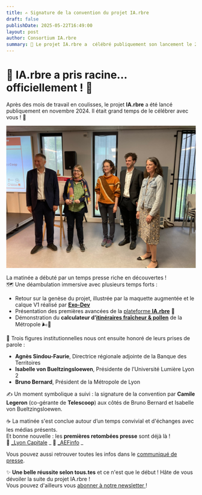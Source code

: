 ```yaml
---
title: ✍️ Signature de la convention du projet IA.rbre
draft: false
publishDate: 2025-05-22T16:49:00
layout: post
author: Consortium IA.rbre
summary: 🌳 Le projet IA.rbre a  célébré publiquement son lancement le 22 mai 2025 à l'Urban Lab au travers de la signature de la convention. Une matinée riche en démos, discours et échanges presse. Une belle étape franchie... et ce n’est que le début !
---
```

# 🌳 **IA.rbre a pris racine... officiellement !** 🚀

Après des mois de travail en coulisses, le projet **IA.rbre** a été lancé publiquement en novembre 2024. Il était grand temps de le célébrer avec vous ! 🎉

![Signature la convention IA.rbre le 22 mai](signature_convention.jpg "De gauche à  droite : Bruno Bernard, Isabelle von Bueltzingsloewen, Camille Legeron, Maxime Tribolet et Agnès Sindou-Faurie")

La matinée a débuté par un temps presse riche en découvertes !   
🗺️ Une déambulation immersive avec plusieurs temps forts :

- Retour sur la genèse du projet, illustrée par la maquette augmentée et le calque V1 réalisé par [**Exo-Dev**](https://exo-dev.fr/)
- Présentation des premières avancées de la [plateforme **IA.rbre**](https://carte.iarbre.fr) 🌿
- Démonstration du **calculateur d’[itinéraires fraîcheur & pollen](https://cartes.lyon.fr/lieux-et-parcours-frais/)** de la Métropole 🌬️🌸

🎤 Trois figures institutionnelles nous ont ensuite honoré de leurs prises de parole :

- **Agnès Sindou-Faurie**, Directrice régionale adjointe de la Banque des Territoires
- **Isabelle von Bueltzingsloewen**, Présidente de l’Université Lumière Lyon 2
- **Bruno Bernard**, Président de la Métropole de Lyon

✍️ Un moment symbolique a suivi : la signature de la convention par **Camile Legeron** (co-gérante de **Telescoop**) aux côtés de Bruno Bernard et Isabelle von Bueltzingsloewen.

☕ La matinée s'est conclue autour d’un temps convivial et d'échanges avec les médias présents.  
Et bonne nouvelle : les **premières retombées presse** sont déjà là !  
📰 [\_Lyon Capitale](https://www.lyoncapitale.fr/environnement/ia-arbre-comment-la-metropole-de-lyon-va-utiliser-l-ia-pour-adapter-la-ville-au-changement-climatique)  \_
📰 [\_AEFinfo](https://www.aefinfo.fr/depeche/731716-developpe-a-lyon-le-projet-iarbre-doit-faciliter-les-politiques-de-vegetalisation-du-territoire)  \_

Vous pouvez aussi retrouver toutes les infos dans le [communiqué de presse](https://iarbre.fr/files/CP_22mai.pdf).

✨ **Une belle réussite selon tous.tes** et ce n'est que le début ! Hâte de vous dévoiler la suite du projet IA.rbre !  
Vous pouvez d'ailleurs vous [abonner à notre newsletter ](https://app.keila.io/forms/nfrm_6b3DZDVg)!

